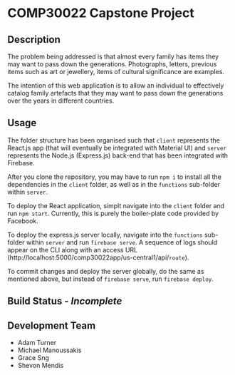 # COMP30022 Capstone Project

## Description

The problem being addressed is that almost every family has items they may want to pass down the generations. Photographs, letters, previous items such as art or jewellery, items of cultural significance are examples.

The intention of this web application is to allow an individual to effectively catalog family artefacts that they may want to pass down the generations over the years in different countries.

## Usage

The folder structure has been organised such that `client` represents the React.js app (that will eventually be integrated with Material
UI) and `server` represents the Node.js (Express.js) back-end that has been integrated with Firebase.

After you clone the repository, you may have to run `npm i` to install all the dependencies in the `client` folder, as well as in the `functions` sub-folder within `server`.

To deploy the React application, simplt navigate into the `client` folder and run `npm start`. Currently, this is purely the boiler-plate
code provided by Facebook.

To deploy the express.js server locally, navigate into the `functions` sub-folder within `server` and run `firebase serve`. A sequence of logs should appear on the CLI along with an access URL (http://localhost:5000/comp30022app/us-central1/api/`route`).

To commit changes and deploy the server globally, do the same as mentioned above, but instead of `firebase serve`, run `firebase deploy`.

## Build Status - *Incomplete*

## Development Team

* Adam Turner
* Michael Manoussakis
* Grace Sng
* Shevon Mendis


